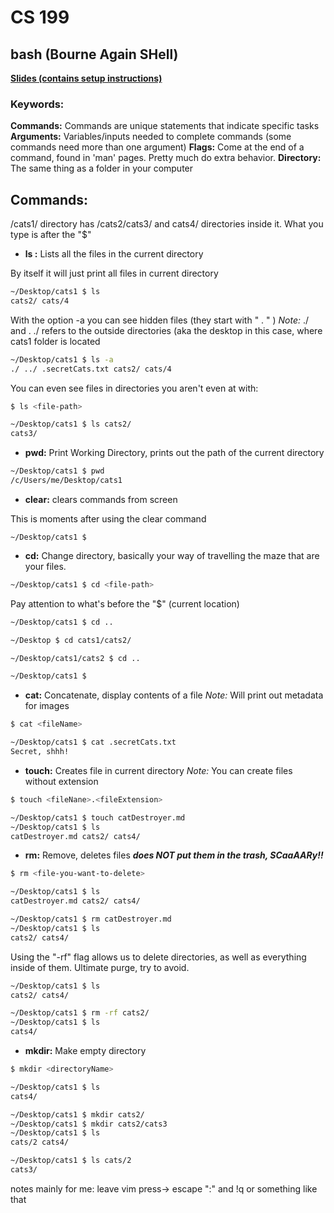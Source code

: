 # CS 199
## bash (Bourne Again SHell) 
[**Slides (contains setup instructions)**](https://docs.google.com/presentation/d/1iuELVwGU6MBl9vpwHtxOs0x__NFibD2vYLL9QNNc1vw/edit#slide=id.g7cf61f9430_0_48) 
### Keywords:
**Commands:** Commands are unique statements that indicate specific tasks
**Arguments:** Variables/inputs needed to complete commands (some commands need more than one argument)
**Flags:** Come at the end of a command, found in 'man' pages. Pretty much do extra behavior.
**Directory:** The same thing as a folder in your computer

## Commands:
/cats1/ directory has /cats2/cats3/ and cats4/ directories inside it. What you type is after the "$"

- **ls :**  Lists all the files in the current directory

By itself it will just print all files in current directory
```bash
~/Desktop/cats1 $ ls
cats2/ cats/4
```
With the option -a you can see hidden files (they start with " . " ) 
_Note:_ ./ and  . ./ refers to the outside directories (aka the desktop in this case, where cats1 folder is located
```bash
~/Desktop/cats1 $ ls -a
./ ../ .secretCats.txt cats2/ cats/4
```
You can even see files in directories you aren't even at with:
```bash
$ ls <file-path>
```
```bash
~/Desktop/cats1 $ ls cats2/
cats3/

```

- **pwd:**  Print Working Directory, prints out the path of the current directory
```bash
~/Desktop/cats1 $ pwd
/c/Users/me/Desktop/cats1
 ```

- **clear:** clears commands from screen

This is moments after using the clear command

```
~/Desktop/cats1 $
``` 

- **cd:** Change directory, basically your way of travelling the maze that are your files.


```bash
~/Desktop/cats1 $ cd <file-path>
```
Pay attention to what's before the "$" (current location)
```bash
~/Desktop/cats1 $ cd ..

~/Desktop $ cd cats1/cats2/

~/Desktop/cats1/cats2 $ cd ..

~/Desktop/cats1 $


```

- **cat:**  Concatenate, display contents of a file
_Note:_ Will print out metadata for images
```bash
$ cat <fileName>
```
```bash
~/Desktop/cats1 $ cat .secretCats.txt
Secret, shhh!
```
- **touch:** Creates file in current directory
_Note:_ You can create files without extension
```bash
$ touch <fileNane>.<fileExtension>
```
```bash
~/Desktop/cats1 $ touch catDestroyer.md
~/Desktop/cats1 $ ls
catDestroyer.md cats2/ cats4/
```

- **rm:** Remove, deletes files **_does NOT put them in the trash, SCaaAARy!!_**
```bash
$ rm <file-you-want-to-delete>
```
```bash
~/Desktop/cats1 $ ls
catDestroyer.md cats2/ cats4/

~/Desktop/cats1 $ rm catDestroyer.md
~/Desktop/cats1 $ ls 
cats2/ cats4/
```
Using the "-rf" flag allows us to delete directories, as well as everything inside of them. Ultimate purge, try to avoid.
```bash
~/Desktop/cats1 $ ls
cats2/ cats4/

~/Desktop/cats1 $ rm -rf cats2/
~/Desktop/cats1 $ ls 
cats4/
```
- **mkdir:** Make empty directory

```bash
$ mkdir <directoryName>
```
```bash
~/Desktop/cats1 $ ls
cats4/

~/Desktop/cats1 $ mkdir cats2/
~/Desktop/cats1 $ mkdir cats2/cats3
~/Desktop/cats1 $ ls
cats/2 cats4/

~/Desktop/cats1 $ ls cats/2
cats3/
```
notes mainly for me: leave vim press-> escape ":" and !q or something like that
